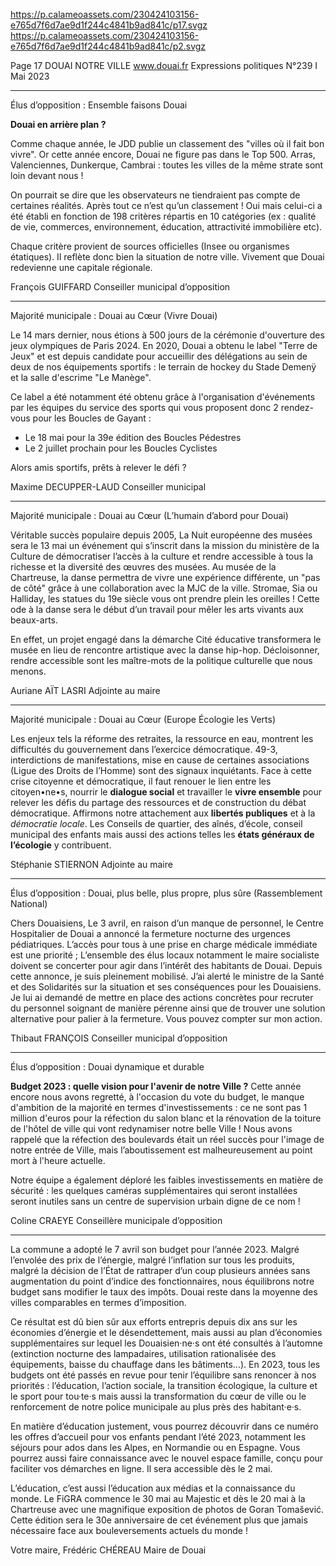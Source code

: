 https://p.calameoassets.com/230424103156-e765d7f6d7ae9d1f244c4841b9ad841c/p17.svgz
https://p.calameoassets.com/230424103156-e765d7f6d7ae9d1f244c4841b9ad841c/p2.svgz

Page  17
DOUAI NOTRE VILLE
www.douai.fr
Expressions politiques
N°239   I
Mai 2023

---

Élus d’opposition : Ensemble faisons Douai

**Douai en arrière plan ?**

Comme chaque année, le JDD publie un classement des "villes où il fait bon vivre". Or cette année encore, Douai ne figure pas dans le Top 500. Arras, Valenciennes, Dunkerque, Cambrai : toutes les villes de la même strate sont loin devant nous !

On pourrait se dire que les observateurs ne tiendraient pas compte de certaines réalités. Après tout ce n’est qu’un classement ! Oui mais celui-ci a été établi en fonction de 198 critères répartis en 10 catégories (ex : qualité de vie, commerces, environnement, éducation, attractivité immobilière etc).

Chaque critère provient de sources officielles (Insee ou organismes étatiques). Il reflète donc bien la situation de notre ville. Vivement que Douai redevienne une capitale régionale.

François GUIFFARD
Conseiller municipal d’opposition

---

Majorité municipale : Douai au Cœur (Vivre Douai)

Le 14 mars dernier, nous étions à 500 jours de la cérémonie d'ouverture des jeux olympiques de Paris 2024. En 2020, Douai a obtenu le label "Terre de Jeux" et est depuis candidate pour accueillir des délégations au sein de deux de nos équipements sportifs : le terrain de hockey du Stade Demenÿ et la salle d'escrime "Le Manège".

Ce label a été notamment été obtenu grâce à l'organisation d'événements par les équipes du service des sports qui vous proposent donc 2 rendez-vous pour les Boucles de Gayant :
- Le 18 mai pour la 39e édition des Boucles Pédestres
- Le 2 juillet prochain pour les Boucles Cyclistes

Alors amis sportifs, prêts à relever le défi ?

Maxime DECUPPER-LAUD
Conseiller municipal

---

Majorité municipale : Douai au Cœur (L’humain d’abord pour Douai)

Véritable succès populaire depuis 2005, La Nuit européenne des musées sera le 13 mai un événement qui s’inscrit dans la mission du ministère de la Culture de démocratiser l’accès à la culture et rendre accessible à tous la richesse et la diversité des œuvres des musées. Au musée de la Chartreuse, la danse permettra de vivre une expérience différente, un "pas de côté" grâce à une collaboration avec la MJC de la ville. Stromae, Sia ou Halliday, les statues du 19e siècle vous ont prendre plein les oreilles ! Cette ode à la danse sera le début d’un travail pour mêler les arts vivants aux beaux-arts.

En effet, un projet engagé dans la démarche Cité éducative transformera le musée en lieu de rencontre artistique avec la danse hip-hop. Décloisonner, rendre accessible sont les maître-mots de la politique culturelle que nous menons.

Auriane AÏT LASRI
Adjointe au maire

---

Majorité municipale : Douai au Cœur (Europe Écologie les Verts)

Les enjeux tels la réforme des retraites, la ressource en eau, montrent les difficultés du gouvernement dans l’exercice démocratique. 49-3, interdictions de manifestations, mise en cause de certaines associations (Ligue des Droits de l’Homme) sont des signaux inquiétants.
Face à cette crise citoyenne et démocratique, il faut renouer le lien entre les citoyen•ne•s, nourrir le **dialogue social** et travailler le **vivre ensemble** pour relever les défis du partage des ressources et de construction du débat démocratique.
Affirmons notre attachement aux **libertés publiques** et à la *démocratie locale*.
Les Conseils de quartier, des aînés, d’école, conseil municipal des enfants mais aussi des actions telles les **états généraux de l’écologie** y contribuent.

Stéphanie STIERNON
Adjointe au maire

---

Élus d’opposition : Douai, plus belle, plus propre, plus sûre (Rassemblement National)

Chers Douaisiens,
Le 3 avril, en raison d’un manque de personnel, le Centre Hospitalier de Douai a annoncé la fermeture nocturne des urgences pédiatriques. L’accès pour tous à une prise en charge médicale immédiate est une priorité ; L’ensemble des élus locaux notamment le maire socialiste doivent se concerter pour agir dans l’intérêt des habitants de Douai.
Depuis cette annonce, je suis pleinement mobilisé. J’ai alerté le ministre de la Santé et des Solidarités sur la situation et ses conséquences pour les Douaisiens.  Je lui ai demandé de mettre en place des actions concrètes pour recruter du personnel soignant de manière pérenne ainsi que de trouver une solution alternative pour palier à la fermeture.
Vous pouvez compter sur mon action.

Thibaut FRANÇOIS
Conseiller municipal d’opposition

---

Élus d’opposition : Douai dynamique et durable

**Budget 2023 : quelle vision
pour l'avenir de notre Ville ?**
Cette année encore nous avons regretté, à l'occasion du vote du budget, le manque d'ambition de la majorité en termes d'investissements : ce ne sont pas 1 million d'euros pour la réfection du salon blanc et la rénovation de la toiture de l'hôtel de ville qui vont redynamiser notre belle Ville ! Nous avons rappelé que la réfection des boulevards était un réel succès pour l'image de notre entrée de Ville, mais l’aboutissement est malheureusement au point mort à l'heure actuelle.

Notre équipe a également déploré les faibles investissements en matière de sécurité : les quelques caméras supplémentaires qui seront installées seront inutiles sans un centre de supervision urbain digne de ce nom !

Coline CRAEYE
Conseillère municipale d’opposition

---

La commune a adopté le 7 avril son budget pour l’année 2023. Malgré l’envolée des prix de l’énergie, malgré l’inflation sur tous les produits, malgré la décision de l’État de rattraper d’un coup plusieurs années sans augmentation du point d’indice des fonctionnaires, nous équilibrons notre budget sans modifier le taux des impôts. Douai reste dans la moyenne des villes comparables en termes d’imposition.

Ce résultat est dû bien sûr aux efforts entrepris depuis dix ans sur les économies d’énergie et le désendettement, mais aussi au plan d’économies supplémentaires sur lequel les Douaisien·ne·s ont été consultés à l’automne (extinction nocturne des lampadaires, utilisation rationalisée des équipements, baisse du chauffage dans les bâtiments…). En 2023, tous les budgets ont été passés en revue pour tenir l’équilibre sans renoncer à nos priorités : l’éducation, l’action sociale, la transition écologique, la culture et le sport pour tou·te·s mais aussi la transformation du cœur de ville ou le renforcement de notre police municipale au plus près des habitant·e·s.

En matière d’éducation justement, vous pourrez découvrir dans ce numéro les offres d’accueil pour vos enfants pendant l’été 2023, notamment les séjours pour ados dans les Alpes, en Normandie ou en Espagne. Vous pourrez aussi faire connaissance avec le nouvel espace famille, conçu pour faciliter vos démarches en ligne. Il sera accessible dès le 2 mai.

L’éducation, c’est aussi l’éducation aux médias et la connaissance du monde. Le FiGRA commence le 30 mai au Majestic et dès le 20 mai à la Chartreuse avec une magnifique exposition de photos de Goran Tomašević. Cette édition sera le 30e anniversaire de cet événement plus que jamais nécessaire face aux bouleversements actuels du monde !

Votre maire,
Frédéric CHÉREAU
Maire de Douai
